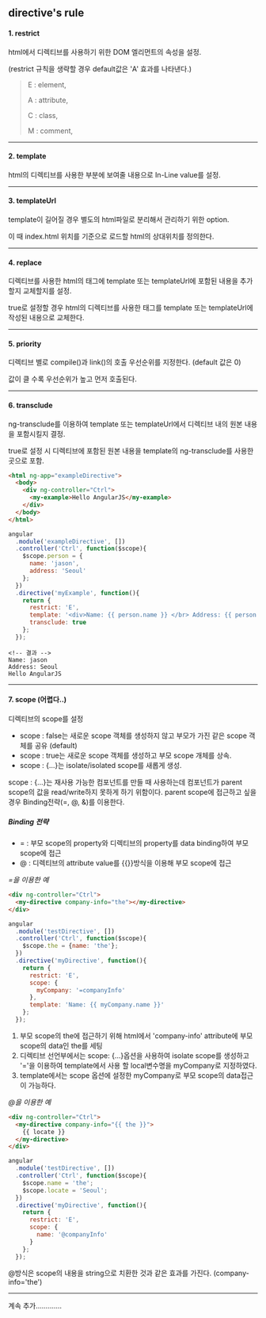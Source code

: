 ## directive's rule

#### 1. restrict

html에서 디렉티브를 사용하기 위한 DOM 엘리먼트의 속성을 설정.

(restrict 규칙을 생략할 경우 default값은 'A' 효과를 나타낸다.)

> E : element, <my-example>
>
> A : attribute, <div my-example>
>
> C : class, <div class=my-example>
>
> M : comment, <!-- directive: my-example -->

---

#### 2. template 

html의 디렉티브를 사용한 부분에 보여줄 내용으로 In-Line value를 설정.

---

#### 3. templateUrl

template이 길어질 경우 별도의 html파일로 분리해서 관리하기 위한 option.

이 때 index.html 위치를 기준으로 로드할 html의 상대위치를 정의한다.

---

#### 4. replace

디렉티브를 사용한 html의 태그에 template 또는 templateUrl에 포함된 내용을 추가할지 교체할지를 설정.

true로 설정할 경우 html의 디렉티브를 사용한 태그를 template 또는 templateUrl에 작성된 내용으로 교체한다.

---

#### 5. priority

디렉티브 별로 compile()과 link()의 호출 우선순위를 지정한다. (default 값은 0)

값이 클 수록 우선순위가 높고 먼저 호출된다.

---

#### 6. transclude

ng-transclude를 이용하여 template 또는 templateUrl에서 디렉티브 내의 원본 내용을 포함시킬지 결정.

true로 설정 시 디렉티브에 포함된 원본 내용을 template의 ng-transclude를 사용한 곳으로 포함.

```html
<html ng-app="exampleDirective">
  <body>
    <div ng-controller="Ctrl">
      <my-example>Hello AngularJS</my-example>
    </div>
  </body>  
</html>
```

```javascript
angular
  .module('exampleDirective', [])
  .controller('Ctrl', function($scope){
    $scope.person = {
      name: 'jason',
      address: 'Seoul'
    };
  })
  .directive('myExample', function(){
    return {
      restrict: 'E',
      template: '<div>Name: {{ person.name }} </br> Address: {{ person.address }} </br> <span ng-transclude></div>',
      transclude: true
    };
  });
```

```
<!-- 결과 -->
Name: jason
Address: Seoul
Hello AngularJS
```

---

#### 7. scope (어렵다..)

디렉티브의 scope를 설정

* scope : false는 새로운 scope 객체를 생성하지 않고 부모가 가진 같은 scope 객체를 공유 (default)
* scope : true는 새로운 scope 객체를 생성하고 부모 scope 개체를 상속.
* scope : {...}는 isolate/isolated scope를 새롭게 생성.

scope : {...}는 재사용 가능한 컴포넌트를 만들 때 사용하는데 컴포넌트가 parent scope의 값을 read/write하지 못하게 하기 위함이다. parent scope에 접근하고 싶을 경우 Binding전략(=, @, &)를 이용한다.

##### Binding 전략

* = : 부모 scope의 property와 디렉티브의 property를 data binding하여 부모 scope에 접근
* @ : 디렉티브의 attribute value를 {{}}방식을 이용해 부모 scope에 접근



*=을 이용한 예*

```html
<div ng-controller="Ctrl">
  <my-directive company-info="the"></my-directive>  
</div>
```

```javascript
angular
  .module('testDirective', [])
  .controller('Ctrl', function($scope){
    $scope.the = {name: 'the'};
  })
  .directive('myDirective', function(){
    return {
      restrict: 'E',
      scope: {
        myCompany: '=companyInfo'
      },
      template: 'Name: {{ myCompany.name }}'
    };
  });
```

1. 부모 scope의 the에 접근하기 위해 html에서 'company-info' attribute에 부모 scope의 data인 the를 세팅
2. 디렉티브 선언부에서는 scope: {...}옵션을 사용하여 isolate scope를 생성하고 '='을 이용하여 template에서 사용 할 local변수명을 myCompany로 지정하였다.
3. template에서는 scope 옵션에 설정한 myCompany로 부모 scope의 data접근이 가능하다.



*@을 이용한 예*

```html
<div ng-controller="Ctrl">
  <my-directive company-info="{{ the }}">
    {{ locate }}
  </my-directive>
</div>
```

```javascript
angular
  .module('testDirective', [])
  .controller('Ctrl', function($scope){
    $scope.name = 'the';
    $scope.locate = 'Seoul';
  })
  .directive('myDirective', function(){
    return {
      restrict: 'E',
      scope: {
        name: '@companyInfo'
      }
    };
  });
```

@방식은 scope의 내용을 string으로 치환한 것과 같은 효과를 가진다. (company-info='the')

---

계속 추가.............